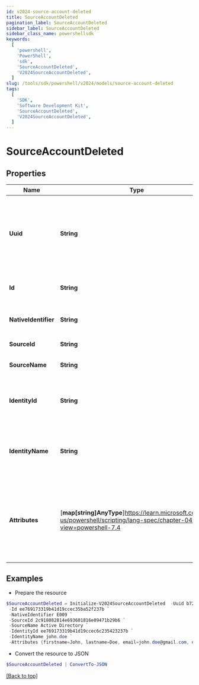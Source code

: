 ```yaml
---
id: v2024-source-account-deleted
title: SourceAccountDeleted
pagination_label: SourceAccountDeleted
sidebar_label: SourceAccountDeleted
sidebar_class_name: powershellsdk
keywords:
  [
    'powershell',
    'PowerShell',
    'sdk',
    'SourceAccountDeleted',
    'V2024SourceAccountDeleted',
  ]
slug: /tools/sdk/powershell/v2024/models/source-account-deleted
tags:
  [
    'SDK',
    'Software Development Kit',
    'SourceAccountDeleted',
    'V2024SourceAccountDeleted',
  ]
---
```


# SourceAccountDeleted

## Properties

| Name | Type | Description | Notes |
| --- | --- | --- | --- |
| **Uuid** | **String** | Source unique identifier for the identity. UUID is generated by the source system. | [optional] |
| **Id** | **String** | SailPoint generated unique identifier. | [required] |
| **NativeIdentifier** | **String** | Unique ID of the account on the source. | [required] |
| **SourceId** | **String** | The ID of the source. | [required] |
| **SourceName** | **String** | The name of the source. | [required] |
| **IdentityId** | **String** | The ID of the identity that is correlated with this account. | [required] |
| **IdentityName** | **String** | The name of the identity that is correlated with this account. | [required] |
| **Attributes** | [**map[string]AnyType**]https://learn.microsoft.com/en-us/powershell/scripting/lang-spec/chapter-04?view=powershell-7.4 | The attributes of the account. The contents of attributes depends on the account schema for the source. | [required] |

## Examples

- Prepare the resource

```powershell
$SourceAccountDeleted = Initialize-V2024SourceAccountDeleted  -Uuid b7264868-7201-415f-9118-b581d431c688 `
 -Id ee769173319b41d19ccec35ba52f237b `
 -NativeIdentifier E009 `
 -SourceId 2c918082814e693601816e09471b29b6 `
 -SourceName Active Directory `
 -IdentityId ee769173319b41d19ccec6c235423237b `
 -IdentityName john.doe `
 -Attributes {firstname=John, lastname=Doe, email=john.doe@gmail.com, department=Sales, displayName=John Doe, created=2020-04-27T16:48:33.597Z, employeeNumber=E009, uid=E009, inactive=true, phone=null, identificationNumber=E009}
```

- Convert the resource to JSON

```powershell
$SourceAccountDeleted | ConvertTo-JSON
```

[[Back to top]](#)
